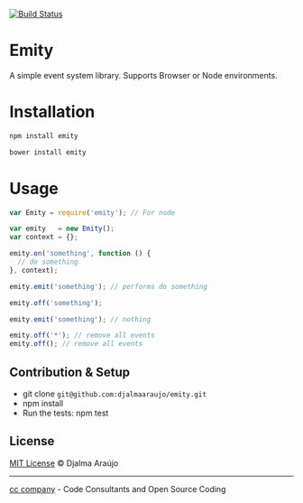 [![Build Status](https://drone.io/github.com/djalmaaraujo/emity/status.png)](https://drone.io/github.com/djalmaaraujo/emity/latest)

# Emity
A simple event system library. Supports Browser or Node environments.

# Installation
```bash
npm install emity
```

```bash
bower install emity
```

# Usage
```javascript
var Emity = require('emity'); // For node

var emity   = new Emity();
var context = {};

emity.on('something', function () {
  // do something
}, context);

emity.emit('something'); // performs do something

emity.off('something');

emity.emit('something'); // nothing

emity.off('*'); // remove all events
emity.off(); // remove all events

```

## Contribution & Setup
* git clone ```git@github.com:djalmaaraujo/emity.git```
* npm install
* Run the tests: npm test

## License

[MIT License](http://djalmaarajo.mit-license.org/) © Djalma Araújo

---------------------------
[cc company](http://nossomos.cc) - Code Consultants and Open Source Coding
